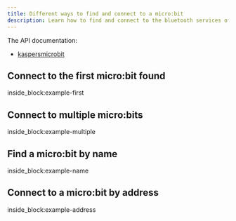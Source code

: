 ```yaml
---
title: Different ways to find and connect to a micro:bit
description: Learn how to find and connect to the bluetooth services of a micro:bit from python (by example)
---
```


The API documentation: 

- [kaspersmicrobit](reference/kaspersmicrobit.md)

## Connect to the first micro:bit found

<!--codeinclude-->
[](../examples/find-microbits.py) inside_block:example-first
<!--/codeinclude-->

## Connect to multiple micro:bits

<!--codeinclude-->
[](../examples/find-microbits.py) inside_block:example-multiple
<!--/codeinclude-->

## Find a micro:bit by name

<!--codeinclude-->
[](../examples/find-microbits.py) inside_block:example-name
<!--/codeinclude-->

## Connect to a micro:bit by address

<!--codeinclude-->
[](../examples/find-microbits.py) inside_block:example-address
<!--/codeinclude-->
